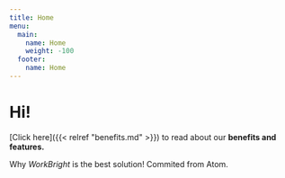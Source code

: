 ```yaml
---
title: Home
menu:
  main:
    name: Home
    weight: -100
  footer:
    name: Home
---
```


# Hi!

[Click here]({{< relref "benefits.md" >}}) to read about our **benefits and features.**

Why _WorkBright_ is the best solution! 
Commited from Atom.

